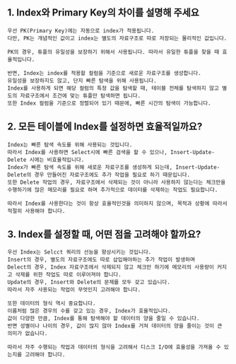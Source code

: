 ## 1. Index와 Primary Key의 차이를 설명해 주세요

    우선 PK(Primary Key)에는 자동으로 index가 적용됩니다.
    다만, PK는 개념적인 값이고 index는 별도의 자료구조로 따로 저장되는 물리적인 값입니다.

    PK의 경우, 튜플의 유일성을 보장하기 위해서 사용됩니다. 따라서 유일한 튜플을 찾을 때 효율적입니다.
    
    반면, Index는 index를 적용할 컬럼을 기준으로 새로운 자료구조를 생성합니다.
    유일성을 보장하지도 않고, 단지 빠른 탐색을 위해 사용됩니다.
    Index를 사용하게 되면 해당 컬럼의 특정 값을 탐색할 때, 테이블 전체를 탐색하지 않고 별도의 자료구조에서 조건에 맞는 튜플만 탐색하면 됩니다.
    또한 Index 컬럼을 기준으로 정렬되어 있기 때문에, 빠른 시간의 탐색이 가능합니다. 

## 2. 모든 테이블에 Index를 설정하면 효율적일까요?

    Index는 빠른 탐색 속도를 위해 사용되는 것입니다.
    따라서 Index를 사용하면 Select시에 빠른 검색을 할 수 있으나, Insert-Update-Delete 시에는 비효율적입니다.
    Index가 빠른 탐색 속도를 위해 새로운 자료구조를 생성하게 되는데, Insert-Update-Delete의 경우 만들어진 자료구조에도 추가 작업을 필요로 하기 때문입니다.
    또한 Delete 작업의 경우, 자료구조에서 삭제되는 것이 아니라 사용하지 않는다는 체크만을 수행하기에 많은 메모리를 필요로 하며 추가적으로 데이터를 삭제하는 작업도 필요합니다.

    따라서 Index를 사용한다는 것이 항상 효율적인것을 의미하지 않으며, 목적과 상황에 따라서 적절히 사용해야 합니다.


## 3. Index를 설정할 때, 어떤 점을 고려해야 할까요?

    우선 Index는 Selcct 쿼리의 선능을 향상시키는 것입니다.
    Insert의 경우, 별도의 자료구조에도 따로 삽입해야하는 추가 작업이 발생하며
    Delect의 경우, Index 자료구조에서 삭제되지 않고 체크만 하기에 메모리의 사용량이 커지고 삭제를 위한 작업도 따로 이루어져야 합니다.
    Update의 경우, Insert와 Delete의 문제를 모두 갖고 있습니다.
    따라서 자주 사용되는 작업이 무엇인지 고려해야 합니다.

    또한 데이터의 형식 역시 중요합니다.
    이름처럼 많은 경우의 수를 갖고 있는 경우, Index가 효율적입니다. 
    값이 다양한 만큼, Index를 통해 탐색해야 할 데이터의 양을 줄일 수 있습니다.
    반면 성별이나 나이의 경우, 값이 많지 않아 Index를 거쳐 데이터의 양을 줄이는 것이 큰 의미가 없습니다.
    
    따라서 자주 수행되는 작업과 데이터의 형식을 고려해서 디스크 I/O에 효율성을 가져올 수 있는지를 고려해야 합니다.
